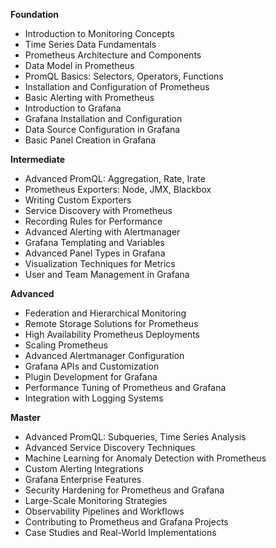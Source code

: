 **Foundation**

*   Introduction to Monitoring Concepts
*   Time Series Data Fundamentals
*   Prometheus Architecture and Components
*   Data Model in Prometheus
*   PromQL Basics: Selectors, Operators, Functions
*   Installation and Configuration of Prometheus
*   Basic Alerting with Prometheus
*   Introduction to Grafana
*   Grafana Installation and Configuration
*   Data Source Configuration in Grafana
*   Basic Panel Creation in Grafana

**Intermediate**

*   Advanced PromQL: Aggregation, Rate, Irate
*   Prometheus Exporters: Node, JMX, Blackbox
*   Writing Custom Exporters
*   Service Discovery with Prometheus
*   Recording Rules for Performance
*   Advanced Alerting with Alertmanager
*   Grafana Templating and Variables
*   Advanced Panel Types in Grafana
*   Visualization Techniques for Metrics
*   User and Team Management in Grafana

**Advanced**

*   Federation and Hierarchical Monitoring
*   Remote Storage Solutions for Prometheus
*   High Availability Prometheus Deployments
*   Scaling Prometheus
*   Advanced Alertmanager Configuration
*   Grafana APIs and Customization
*   Plugin Development for Grafana
*   Performance Tuning of Prometheus and Grafana
*   Integration with Logging Systems

**Master**

*   Advanced PromQL: Subqueries, Time Series Analysis
*   Advanced Service Discovery Techniques
*   Machine Learning for Anomaly Detection with Prometheus
*   Custom Alerting Integrations
*   Grafana Enterprise Features
*   Security Hardening for Prometheus and Grafana
*   Large-Scale Monitoring Strategies
*   Observability Pipelines and Workflows
*   Contributing to Prometheus and Grafana Projects
*   Case Studies and Real-World Implementations

